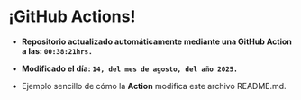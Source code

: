 # ¡GitHub Actions!
* **Repositorio actualizado automáticamente mediante una GitHub Action a las: `00:38:21hrs.`**
* **Modificado el día: `14, del mes de agosto, del año 2025.`**

* Ejemplo sencillo de cómo la **Action** modifica este archivo README.md.
